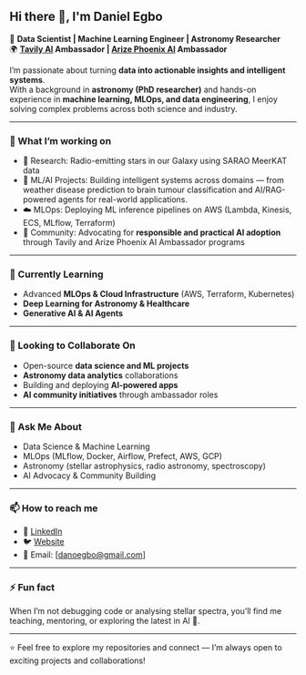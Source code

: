 ## Hi there 👋, I'm Daniel Egbo  

🚀 **Data Scientist | Machine Learning Engineer | Astronomy Researcher**  
🌍 **[Tavily AI](https://www.tavily.com/) Ambassador | [Arize Phoenix AI](https://phoenix.arize.com/) Ambassador**  

I’m passionate about turning **data into actionable insights and intelligent systems**.  
With a background in **astronomy (PhD researcher)** and hands-on experience in **machine learning, MLOps, and data engineering**, I enjoy solving complex problems across both science and industry.  

---

### 🔭 What I’m working on  
- 📡 Research: Radio-emitting stars in our Galaxy using SARAO MeerKAT data  
- 🧠 ML/AI Projects: Building intelligent systems across domains — from weather disease prediction to brain tumour classification and AI/RAG-powered agents for real-world applications.  
- ☁️ MLOps: Deploying ML inference pipelines on AWS (Lambda, Kinesis, ECS, MLflow, Terraform)  
- 🤝 Community: Advocating for **responsible and practical AI adoption** through Tavily and Arize Phoenix AI Ambassador programs  

---

### 🌱 Currently Learning  
- Advanced **MLOps & Cloud Infrastructure** (AWS, Terraform, Kubernetes)  
- **Deep Learning for Astronomy & Healthcare**  
- **Generative AI & AI Agents**  

---

### 👯 Looking to Collaborate On  
- Open-source **data science and ML projects**  
- **Astronomy data analytics** collaborations  
- Building and deploying **AI-powered apps**  
- **AI community initiatives** through ambassador roles  

---

### 💬 Ask Me About  
- Data Science & Machine Learning  
- MLOps (MLflow, Docker, Airflow, Prefect, AWS, GCP)  
- Astronomy (stellar astrophysics, radio astronomy, spectroscopy)  
- AI Advocacy & Community Building  

---

### 📫 How to reach me  
- 💼 [LinkedIn](https://www.linkedin.com/in/egbodaniel/)  
- 🐦 [Website](https://danselem.github.io)  
- 📧 Email: [danoegbo@gmail.com]  

---

### ⚡ Fun fact  
When I’m not debugging code or analysing stellar spectra, you’ll find me teaching, mentoring, or exploring the latest in AI 🚀.  

---

⭐️ Feel free to explore my repositories and connect — I’m always open to exciting projects and collaborations!  
